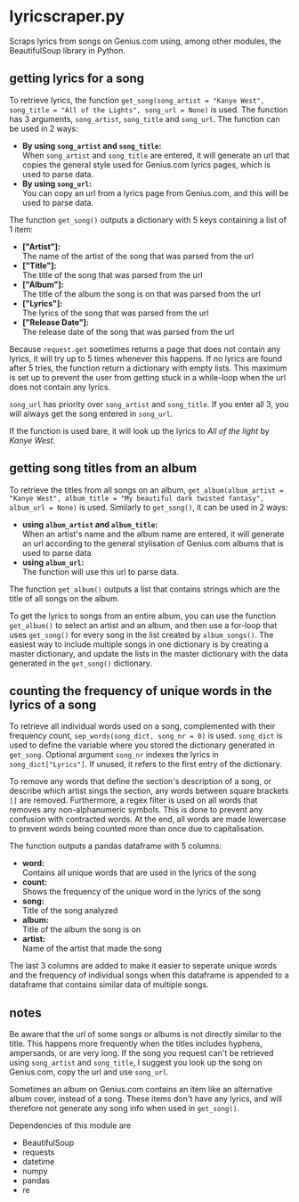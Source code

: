 # lyricscraper.py
Scraps lyrics from songs on Genius.com using, among other modules, the BeautifulSoup library in Python.

## getting lyrics for a song
To retrieve lyrics, the function ```get_song(song_artist = "Kanye West", song_title = "All of the Lights", song_url = None)``` is used. The function has 3 arguments, ```song_artist```, ```song_title``` and ```song_url```.
The function can be used in 2 ways: 
- __By using ```song_artist``` and ```song_title```:__ <br>
When ```song_artist``` and ```song_title``` are entered, it will generate an url that copies the general style used for Genius.com lyrics pages, which is used to parse data.
- __By using ```song_url```:__ <br>
You can copy an url from a lyrics page from Genius.com, and this will be used to parse data.

The function ```get_song()``` outputs a dictionary with 5 keys containing a list of 1 item: 
- __\["Artist"]:__ <br> 
The name of the artist of the song that was parsed from the url
- __\["Title"]:__ <br>
The title of the song that was parsed from the url
- __\["Album"]:__ <br>
The title of the album the song is on that was parsed from the url
- __\["Lyrics"]:__ <br>
The lyrics of the song that was parsed from the url
- __\["Release Date"]:__ <br>
The release date of the song that was parsed from the url

Because ```request.get``` sometimes returns a page that does not contain any lyrics, it will try up to 5 times whenever this happens. If no lyrics are found after 5 tries, the function return a dictionary with empty lists. This maximum is set up to prevent the user from getting stuck in a while-loop when the url does not contain any lyrics.

```song_url``` has priority over ```song_artist``` and ```song_title```. If you enter all 3, you will always get the song entered in ```song_url```. 

If the function is used bare, it will look up the lyrics to _All of the light_ by _Kanye West_.

## getting song titles from an album
To retrieve the titles from all songs on an album, ```get_album(album_artist = "Kanye West", album_title = "My beautiful dark twisted fantasy", album_url = None)``` is used. 
Similarly to ```get_song()```, it can be used in 2 ways:
- __using ```album_artist``` and ```album_title```:__ <br>
When an artist's name and the album name are entered, it will generate an url according to the general stylisation of Genius.com albums that is used to parse data
- __using ```album_url```:__ <br>
The function will use this url to parse data.

The function ```get_album()``` outputs a list that contains strings which are the title of all songs on the album.

To get the lyrics to songs from an entire album, you can use the function ```get_album()``` to select an artist and an album, and then use a for-loop that uses ```get_song()``` for every song in the list created by ```album_songs()```. The easiest way to include multiple songs in one dictionary is by creating a master dictionary, and update the lists in the master dictionary with the data generated in the ```get_song()``` dictionary.

## counting the frequency of unique words in the lyrics of a song
To retrieve all individual words used on a song, complemented with their frequency count, ```sep_words(song_dict, song_nr = 0)``` is used. 
```song_dict``` is used to define the variable where you stored the dictionary generated in ```get_song```. 
Optional argument ```song_nr``` indexes the lyrics in ```song_dict["Lyrics"]```. If unused, it refers to the first entry of the dictionary.

To remove any words that define the section's description of a song, or describe which artist sings the section, any words between square brackets ```[]``` are removed.
Furthermore, a regex filter is used on all words that removes any non-alphanumeric symbols. This is done to prevent any confusion with contracted words. At the end, all words are made lowercase to prevent words being counted more than once due to capitalisation.

The function outputs a pandas dataframe with 5 columns:
- __word:__ <br>
Contains all unique words that are used in the lyrics of the song
- __count:__ <br>
Shows the frequency of the unique word in the lyrics of the song
- __song:__ <br>
Title of the song analyzed
- __album:__ <br>
Title of the album the song is on
- __artist:__ <br>
Name of the artist that made the song

The last 3 columns are added to make it easier to seperate unique words and the frequency of individual songs when this dataframe is appended to a dataframe that contains similar data of multiple songs.

## notes
Be aware that the url of some songs or albums is not directly similar to the title. This happens more frequently when the titles includes hyphens, ampersands, or are very long. If the song you request can't be retrieved using ```song_artist``` and ```song_title```, I suggest you look up the song on Genius.com, copy the url and use ```song_url```.

Sometimes an album on Genius.com contains an item like an alternative album cover, instead of a song. These items don't have any lyrics, and will therefore not generate any song info when used in ```get_song()```.

Dependencies of this module are
- BeautifulSoup
- requests
- datetime
- numpy
- pandas
- re

